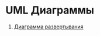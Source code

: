 # UML Диаграммы
1. [Диаграмма развертывания](https://github.com/vanosss/Maximus-chargingService/blob/master/Documents/Diagrams/deployment.md)
